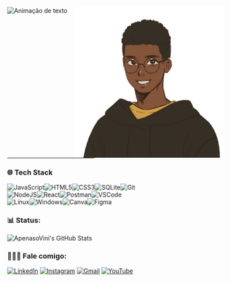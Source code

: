 <img alt="Animação de texto" src="https://readme-typing-svg.demolab.com/?lines=Olá,%20meu%20nome%20é%20Vinícius!%20✌🏾;Bem%20Vindo!%20😉&font=Noto%20Sans&justify=true&width=550&height=45&color=F5F4FF&vCenter=true&pause=1000&size=30"> <img src="https://github.com/ApenasoVini/ApenasoVini/blob/main/_-fotor-bg-remover-2023051783117.png" min-width="200px" max-width="600px" width="350px" align="right" alt="ApenasoVini"> 
  <hr width="40%">

  <h3 align="justify">🌐 Tech Stack</h3>

![JavaScript](https://img.shields.io/badge/javascript-%23323330.svg?style=for-the-badge&logo=javascript&logoColor=%23F7DF1E)![HTML5](https://img.shields.io/badge/html5-%23323330.svg?style=for-the-badge&logo=html5&logoColor=E34F26)![CSS3](https://img.shields.io/badge/css3-%23323330.svg?style=for-the-badge&logo=css3&logoColor=1572B6)![SQLite](https://img.shields.io/badge/sqlite-%23323330?style=for-the-badge&logo=sqlite&logoColor=3F88C5)![Git](https://img.shields.io/badge/GIT-%23323330?style=for-the-badge&logo=git&logoColor=E44C30)<br>![NodeJS](https://img.shields.io/badge/nodejs-%23323330?style=for-the-badge&logo=node.js&logoColor=00FF00)![React](https://img.shields.io/badge/react-%23323330?style=for-the-badge&logo=react&logoColor=22A3DF)![Postman](https://img.shields.io/badge/Postman-%23323330?style=for-the-badge&logo=postman&logoColor=FF7C25)![VSCode](https://img.shields.io/badge/VSCode-%23323330?style=for-the-badge&logo=visual%20studio%20code&logoColor=0078D4)<br>
![Linux](https://img.shields.io/badge/Linux-%23323330?style=for-the-badge&logo=linux&logoColor=FFFFFF)![Windows](https://img.shields.io/badge/Windows-%23323330?style=for-the-badge&logo=windows&logoColor=5C84E1)![Canva](https://img.shields.io/badge/Canva-%23323330.svg?style=for-the-badge&logo=Canva&logoColor=%2300C4CC)![Figma](https://img.shields.io/badge/figma-%23323330.svg?style=for-the-badge&logo=figma&logoColor=%23F24E1E)
 
 <h3 align="justify"> 📊 Status:</h3> 
     <img align="top" src="https://github-readme-stats.vercel.app/api?username=ApenasoVini&show_icons=true&line_height=27&title_color=FFFFFF&icon_color=bf91f3&text_color=FFFFFF&bg_color=0D1117" alt="ApenasoVini's GitHub Stats" />
 
  <h3 align="justify">
  🙋🏾‍♂️ Fale comigo:
  </h3>

[![LinkedIn](https://img.shields.io/badge/LinkedIn-0D1117?style=for-the-badge&logo=linkedin&logoColor=0077B5)](https://www.linkedin.com/in/apenasovini/)
[![Instagram](https://img.shields.io/badge/Instagram-0D1117?style=for-the-badge&logo=instagram&logoColor=E4405F)](https://www.instagram.com/sf.vini/)
[![Gmail](https://img.shields.io/badge/Gmail-0D1117?style=for-the-badge&logo=gmail&logoColor=D14836)](mailto:viniciusicmsc@gmail.com)
[![YouTube](https://img.shields.io/badge/YouTube-0D1117?style=for-the-badge&logo=youtube&logoColor=FF0000)](https://www.youtube.com/@ApenasoVini)
